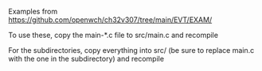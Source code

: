 Examples from https://github.com/openwch/ch32v307/tree/main/EVT/EXAM/

To use these, copy the main-*.c file to src/main.c and recompile

For the subdirectories, copy everything into src/ (be sure to replace main.c with the one in the subdirectory) and recompile